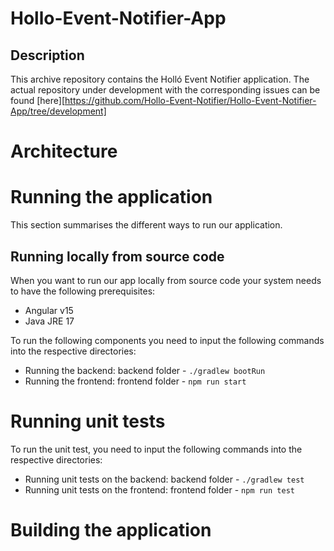 # Hollo-Event-Notifier-App

## Description
This archive repository contains the Holló Event Notifier application. The actual repository under development with the corresponding issues can be found [here][https://github.com/Hollo-Event-Notifier/Hollo-Event-Notifier-App/tree/development]

# Architecture

# Running the application
This section summarises the different ways to run our application.

## Running locally from source code
When you want to run our app locally from source code your system needs
to have the following prerequisites:
- Angular v15
- Java JRE 17

To run the following components you need to input the following commands
into the respective directories:
- Running the backend: backend folder - `./gradlew bootRun`
- Running the frontend: frontend folder - `npm run start` 

# Running unit tests
To run the unit test, you need to input the following commands
into the respective directories: 
- Running unit tests on the backend: backend folder - `./gradlew test`
- Running unit tests on the frontend: frontend folder - `npm run test`

# Building the application
